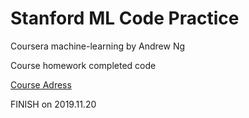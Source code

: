 # Stanford ML Code Practice

Coursera machine-learning by Andrew Ng

Course homework completed code

[Course Adress](https://www.coursera.org/learn/machine-learning/home/info)

FINISH on 2019.11.20


